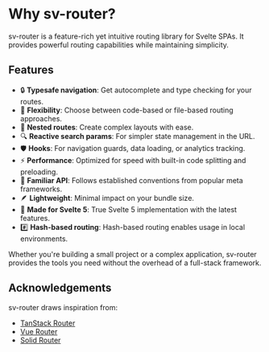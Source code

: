 # Why sv-router?

sv-router is a feature-rich yet intuitive routing library for Svelte SPAs. It provides powerful routing capabilities while maintaining simplicity.

## Features

- 🔒 **Typesafe navigation**: Get autocomplete and type checking for your routes.
- 🔄 **Flexibility**: Choose between code-based or file-based routing approaches.
- 🌿 **Nested routes**: Create complex layouts with ease.
- 🔍 **Reactive search params**: For simpler state management in the URL.
- 🛡️ **Hooks**: For navigation guards, data loading, or analytics tracking.
- ⚡ **Performance**: Optimized for speed with built-in code splitting and preloading.
- 🧩 **Familiar API**: Follows established conventions from popular meta frameworks.
- 🪶 **Lightweight**: Minimal impact on your bundle size.
- 🚀 **Made for Svelte 5**: True Svelte 5 implementation with the latest features.
- #️⃣ **Hash-based routing**: Hash-based routing enables usage in local environments.

Whether you're building a small project or a complex application, sv-router provides the tools you need without the overhead of a full-stack framework.

## Acknowledgements

sv-router draws inspiration from:

- [TanStack Router](https://tanstack.com/router/latest)
- [Vue Router](https://router.vuejs.org/)
- [Solid Router](https://docs.solidjs.com/solid-router)
